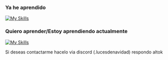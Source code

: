 ### Ya he aprendido

[![My Skills](https://skillicons.dev/icons?i=js,html,css,java,nodejs,vscode,idea,electron)](https://skillicons.dev)

### Quiero aprender/Estoy aprendiendo actualmente

[![My Skills](https://skillicons.dev/icons?i=typescript,react,tauri)](https://skillicons.dev)



Si deseas contactarme hacelo via discord (.lucesdenavidad) respondo altok
